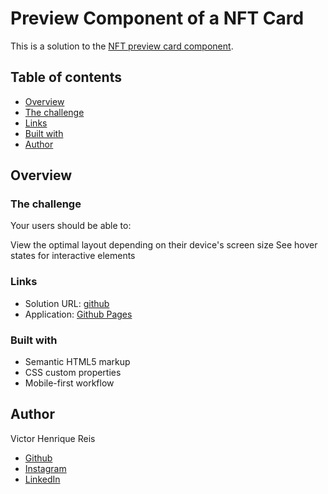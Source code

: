 # Preview Component of a NFT Card

This is a solution to the [NFT preview card component](https://www.frontendmentor.io/challenges/nft-preview-card-component-SbdUL_w0U).

## Table of contents

  - [Overview](#overview)
  - [The challenge](#the-challenge)
  - [Links](#links)
  - [Built with](#built-with)
  - [Author](#author)

## Overview

### The challenge

Your users should be able to:

View the optimal layout depending on their device's screen size
See hover states for interactive elements

### Links

- Solution URL: [github](https://github.com/Vyktuur/nft-preview-card-component)
- Application: [Github Pages](https://vyktuur.github.io/nft-preview-card-component/)

### Built with

- Semantic HTML5 markup
- CSS custom properties
- Mobile-first workflow

## Author

Victor Henrique Reis
- [Github](https://github.com/Vyktuur)
- [Instagram](https://www.instagram.com/vhenriquereis/)
- [LinkedIn](https://www.linkedin.com/in/devictorreis/)
